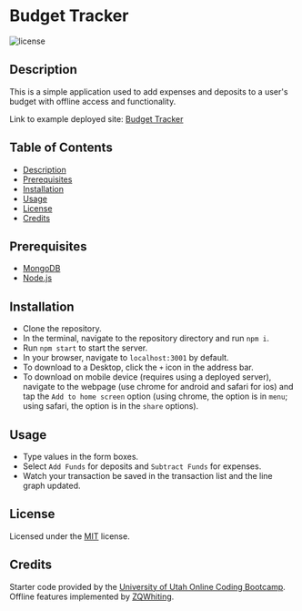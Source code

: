 # Budget Tracker
![license](https://img.shields.io/badge/License-MIT-blue)

<a name='description'></a>
## Description
This is a simple application used to add expenses and deposits to a user's budget with offline access and functionality.

Link to example deployed site: [Budget Tracker](https://zqwhiting-budget-tracker-pwa.herokuapp.com/)

## Table of Contents
* [Description](#description)
* [Prerequisites](#prerequisites)
* [Installation](#installation)
* [Usage](#usage)
* [License](#license)
* [Credits](#credits)

<a name='prerequisites'></a>
## Prerequisites
* [MongoDB](https://www.mongodb.com/)
* [Node.js](https://nodejs.org/)

<a name='installation'></a>
## Installation
* Clone the repository. 
* In the terminal, navigate to the repository directory and run `npm i`. 
* Run `npm start` to start the server.
* In your browser, navigate to `localhost:3001` by default.
* To download to a Desktop, click the `+` icon in the address bar.
* To download on mobile device (requires using a deployed server), navigate to the webpage (use chrome for android and safari for ios) and tap the `Add to home screen` option (using chrome, the option is in `menu`; using safari, the option is in the `share` options).

<a name='usage'></a>
## Usage
* Type values in the form boxes.
* Select `Add Funds` for deposits and `Subtract Funds` for expenses.
* Watch your transaction be saved in the transaction list and the line graph updated.

<a name='license'></a>
## License
Licensed under the [MIT](./LICENSE) license.

<a name='credits'></a>
## Credits
Starter code provided by the [University of Utah Online Coding Bootcamp](https://github.com/coding-boot-camp/symmetrical-bassoon).  
Offline features implemented by [ZQWhiting](github.com/ZQWhiting).
